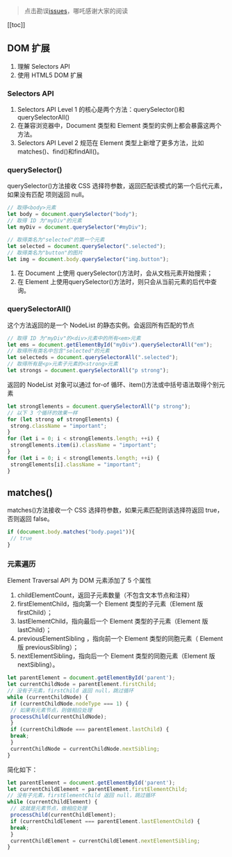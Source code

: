 > 点击勘误[issues](https://github.com/webVueBlog/learn-web/issues)，哪吒感谢大家的阅读

[[toc]]

## DOM 扩展

1. 理解 Selectors API
2. 使用 HTML5 DOM 扩展

### Selectors API

1. Selectors API Level 1 的核心是两个方法：querySelector()和 querySelectorAll()
2. 在兼容浏览器中，Document 类型和 Element 类型的实例上都会暴露这两个方法。
3. Selectors API Level 2 规范在 Element 类型上新增了更多方法，比如 matches()、find()和findAll()。

### querySelector()

querySelector()方法接收 CSS 选择符参数，返回匹配该模式的第一个后代元素，如果没有匹配项则返回 null。

```js
// 取得<body>元素
let body = document.querySelector("body"); 
// 取得 ID 为"myDiv"的元素
let myDiv = document.querySelector("#myDiv");
```

```js
// 取得类名为"selected"的第一个元素
let selected = document.querySelector(".selected"); 
// 取得类名为"button"的图片
let img = document.body.querySelector("img.button");
```

1. 在 Document 上使用 querySelector()方法时，会从文档元素开始搜索；
2. 在 Element 上使用querySelector()方法时，则只会从当前元素的后代中查询。

### querySelectorAll()

这个方法返回的是一个 NodeList 的静态实例。会返回所有匹配的节点

```js
// 取得 ID 为"myDiv"的<div>元素中的所有<em>元素
let ems = document.getElementById("myDiv").querySelectorAll("em"); 
// 取得所有类名中包含"selected"的元素
let selecteds = document.querySelectorAll(".selected"); 
// 取得所有是<p>元素子元素的<strong>元素
let strongs = document.querySelectorAll("p strong");
```

返回的 NodeList 对象可以通过 for-of 循环、item()方法或中括号语法取得个别元素

```js
let strongElements = document.querySelectorAll("p strong"); 
// 以下 3 个循环的效果一样
for (let strong of strongElements) { 
 strong.className = "important"; 
} 
for (let i = 0; i < strongElements.length; ++i) { 
 strongElements.item(i).className = "important"; 
} 
for (let i = 0; i < strongElements.length; ++i) { 
 strongElements[i].className = "important"; 
}
```

## matches()

matches()方法接收一个 CSS 选择符参数，如果元素匹配则该选择符返回 true，否则返回 false。

```js
if (document.body.matches("body.page1")){ 
 // true 
}
```

### 元素遍历

Element Traversal API 为 DOM 元素添加了 5 个属性

1. childElementCount，返回子元素数量（不包含文本节点和注释）
2. firstElementChild，指向第一个 Element 类型的子元素（Element 版 firstChild）；
3. lastElementChild，指向最后一个 Element 类型的子元素（Element 版 lastChild）；
4. previousElementSibling ，指向前一个 Element 类型的同胞元素（ Element 版 previousSibling）；
5. nextElementSibling，指向后一个 Element 类型的同胞元素（Element 版 nextSibling）。

```js
let parentElement = document.getElementById('parent'); 
let currentChildNode = parentElement.firstChild; 
// 没有子元素，firstChild 返回 null，跳过循环
while (currentChildNode) { 
 if (currentChildNode.nodeType === 1) { 
 // 如果有元素节点，则做相应处理
 processChild(currentChildNode); 
 } 
 if (currentChildNode === parentElement.lastChild) { 
 break; 
 } 
 currentChildNode = currentChildNode.nextSibling; 
}
```

简化如下：

```js
let parentElement = document.getElementById('parent'); 
let currentChildElement = parentElement.firstElementChild;
// 没有子元素，firstElementChild 返回 null，跳过循环
while (currentChildElement) { 
 // 这就是元素节点，做相应处理
 processChild(currentChildElement); 
 if (currentChildElement === parentElement.lastElementChild) { 
 break; 
 } 
 currentChildElement = currentChildElement.nextElementSibling; 
}
```

































